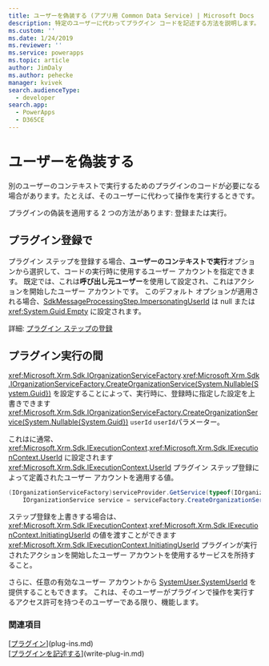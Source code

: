 ```yaml
---
title: ユーザーを偽装する (アプリ用 Common Data Service) | Microsoft Docs
description: 特定のユーザーに代わってプラグイン コードを記述する方法を説明します。
ms.custom: ''
ms.date: 1/24/2019
ms.reviewer: ''
ms.service: powerapps
ms.topic: article
author: JimDaly
ms.author: pehecke
manager: kvivek
search.audienceType:
  - developer
search.app:
  - PowerApps
  - D365CE
---
```

# ユーザーを偽装する

別のユーザーのコンテキストで実行するためのプラグインのコードが必要になる場合があります。たとえば、そのユーザーに代わって操作を実行するときです。

プラグインの偽装を適用する 2 つの方法があります: 登録または実行。

## プラグイン登録で

プラグイン ステップを登録する場合、**ユーザーのコンテキストで実行**オプションから選択して、コードの実行時に使用するユーザー アカウントを指定できます。 既定では、これは**呼び出し元ユーザー**を使用して設定され、これはアクションを開始したユーザー アカウントです。 このデフォルト オプションが適用される場合、[SdkMessageProcessingStep.ImpersonatingUserId](reference/entities/sdkmessageprocessingstep.md#BKMK_ImpersonatingUserId) は null または <xref:System.Guid.Empty> に設定されます。

詳細: [プラグイン ステップの登録](register-plug-in.md#register-plug-in-step)

## プラグイン実行の間

<xref:Microsoft.Xrm.Sdk.IOrganizationServiceFactory>.<xref:Microsoft.Xrm.Sdk.IOrganizationServiceFactory.CreateOrganizationService(System.Nullable{System.Guid})> を設定することによって、実行時に、登録時に指定した設定を上書きできます<xref:Microsoft.Xrm.Sdk.IOrganizationServiceFactory.CreateOrganizationService(System.Nullable{System.Guid})> `userId` `userId`パラメーター。

これはに通常、<xref:Microsoft.Xrm.Sdk.IExecutionContext>.<xref:Microsoft.Xrm.Sdk.IExecutionContext.UserId> に設定されます<xref:Microsoft.Xrm.Sdk.IExecutionContext.UserId> プラグイン ステップ登録によって定義されたユーザー アカウントを適用する値。

```csharp
(IOrganizationServiceFactory)serviceProvider.GetService(typeof(IOrganizationServiceFactory));
    IOrganizationService service = serviceFactory.CreateOrganizationService(context.UserId);
```

ステップ登録を上書きする場合は、<xref:Microsoft.Xrm.Sdk.IExecutionContext>.<xref:Microsoft.Xrm.Sdk.IExecutionContext.InitiatingUserId> の値を渡すことができます<xref:Microsoft.Xrm.Sdk.IExecutionContext.InitiatingUserId> プラグインが実行されたアクションを開始したユーザー アカウントを使用するサービスを所持すること。

さらに、任意の有効なユーザー アカウントから [SystemUser.SystemUserId](reference/entities/systemuser.md#BKMK_SystemUserId) を提供することもできます。 これは、そのユーザーがプラグインで操作を実行するアクセス許可を持つそのユーザーである限り、機能します。

### 関連項目

[[プラグイン](plug-ins.md)](plug-ins.md)  
[[プラグインを記述する](write-plug-in.md)](write-plug-in.md)
